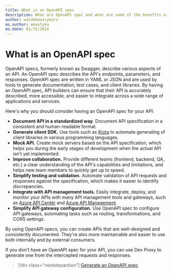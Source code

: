 ```yaml
---
title: What is an OpenAPI spec
description: What are OpenAPI spec and what are some of the benefits of having them
author: waldekmastykarz
ms.author: wmastyka
ms.date: 01/15/2024
---
```


# What is an OpenAPI spec

OpenAPI specs, formerly known as Swagger, describe various aspects of an API. An OpenAPI spec describes the API's endpoints, parameters, and responses. OpenAPI spec are written in YAML or JSON and are used by tools to generate documentation, test cases, and client libraries. By having an OpenAPI spec, API builders can ensure that their API is accurately described, more accessible, and easier to integrate across a wide range of applications and services.

Here's why you should consider having an OpenAPI spec for your API:

- **Document API in a standardized way.** Document API specification in a consistent and human-readable format.
- **Generate client SDK.** Use tools such as [Kiota](/openapi/kiota/overview) to automate generating of client libraries in various programming languages.
- **Mock API.** Create mock servers based on the API specification, which helps you during the early stages of development when the actual API isn't yet implemented.
- **Improve collaboration.** Provide different teams (frontend, backend, QA, etc.) a clear understanding of the API's capabilities and limitations, and helps new team members to quickly get up to speed.
- **Simplify testing and validation.** Automate validation of API requests and responses against the specification, which makes it easier to identify discrepancies.
- **Integrate with API management tools.** Easily integrate, deploy, and monitor your APIs with many API management tools and gateways, such as [Azure API Center](/azure/api-center/) and [Azure API Management](/azure/api-management/).
- **Simplify API gateway configuration.** Use OpenAPI spec to configure API gateways, automating tasks such as routing, transformations, and CORS settings.

By using OpenAPI specs, you can create APIs that are well-designed and consistently documented. They're also more maintainable and easier to use both internally and by external consumers.

If you don't have an OpenAPI spec for your API, you can use Dev Proxy to generate one from the intercepted requests and responses.

> [!div class="nextstepaction"]
> [Generate an OpenAPI spec](../how-to/generate-openapi-document.md)
